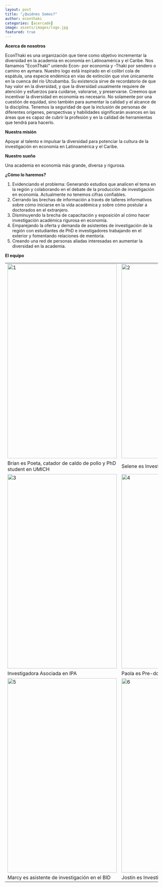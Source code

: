 ```yaml
---
layout: post
title: "¿Quiénes Somos?"
author: econthaki
categories: [acercade]
image: assets/images/logo.jpg
featured: true
---
```


**Acerca de nosotros**

EconThaki es una organización que tiene como objetivo incrementar la diversidad en la academia en economía en Latinoamérica y el Caribe. Nos llamamos &quot;EconThaki&quot; uniendo Econ- por economía y -Thaki por sendero o camino en aymara. Nuestro logo está inspirado en el colibrí cola de espátula, una especie endémica en vías de extinción que vive únicamente en la cuenca del río Utcubamba. Su existencia sirve de recordatorio de que hay valor en la diversidad, y que la diversidad usualmente requiere de atención y esfuerzos para cuidarse, valorarse, y preservarse. Creemos que incentivar la diversidad en economía es necesario. No solamente por una cuestión de equidad, sino también para aumentar la calidad y el alcance de la disciplina. Tenemos la seguridad de que la inclusión de personas de diferentes orígenes, perspectivas y habilidades significarán avances en las áreas que es capaz de cubrir la profesión y en la calidad de herramientas que tendrá para hacerlo.

**Nuestra misión**

Apoyar al talento e impulsar la diversidad para potenciar la cultura de la investigación en economía en Latinoamérica y el Caribe.

**Nuestro sueño**

Una academia en economía más grande, diversa y rigurosa.

**¿Cómo lo haremos?**

1. Evidenciando el problema: Generando estudios que analicen el tema en la región y colaborando en el debate de la producción de investigación en economía. Actualmente no tenemos cifras confiables.
2. Cerrando las brechas de información a través de talleres informativos sobre cómo iniciarse en la vida académica y sobre cómo postular a doctorados en el extranjero.
3. Disminuyendo la brecha de capacitación y exposición al cómo hacer investigación académica rigurosa en economía.
4. Emparejando la oferta y demanda de asistentes de investigación de la región con estudiantes de PhD e investigadores trabajando en el exterior y fomentando relaciones de mentoría.
5. Creando una red de personas aliadas interesadas en aumentar la diversidad en la academia.

**El equipo**


<table align="center">
  <tr>
    <td><img src="{{ site.baseurl }}/assets/images/brian.PNG"  alt="1" width = 360px height = 640px ></td>
    <td><img src="{{ site.baseurl }}/assets/images/selene.PNG" alt="2" width = 360px height = 640px></td>
  </tr> 
  <tr>
    <td>Brian es Poeta, catador de caldo de pollo y PhD student en UMICH</td>
    <td>Selene es Investigadora Asociada en JPAL</td>
  </tr>   
  <tr>
    <td><img src="{{ site.baseurl }}/assets/images/gablecaro.PNG" alt="3" width = 360px height = 640px></td>
    <td><img src="{{ site.baseurl }}/assets/images/o_paola.jpg" alt="4" width = 360px height = 640px></td>
  </tr>   
  <tr>      
    <td>Investigadora Asociada en IPA</td>
    <td>Paola es Pre-doctoral fellow en Princeton</td>
  </tr> 
  <tr>
      <td><img src="{{ site.baseurl }}/assets/images/o_marcy.jpg" alt="5" width = 360px height = 640px></td>      
      <td><img src="{{ site.baseurl }}/assets/images/o_jostin.jpg" alt="6" width = 360px height = 640px> </td> 
  </tr>
  <tr>
    <td>Marcy es asistente de investigación en el BID</td>
    <td>Jostin es Investigador Asociado en JPAL</td>
  </tr>   
</table>
